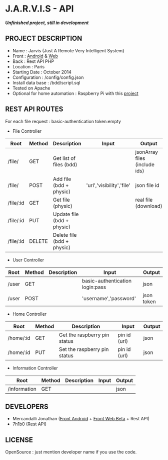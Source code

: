 J.A.R.V.I.S - API
=====================

**_Unfinished project, still in development_**


## PROJECT DESCRIPTION

* Name : Jarvis (Just A Remote Very Intelligent System)
* Front : [Android](https://github.com/Mercandj/Jarvis-Android) & [Web](https://github.com/Mercandj/Jarvis-Angular)
* Back : Rest API PHP
* Location : Paris
* Starting Date : October 2014
* Configuration : /config/config.json
* Install data base : /bdd/script.sql
* Tested on Apache
* Optional for home automation : Raspberry Pi with this [project](https://github.com/projectweekend/Pi-GPIO-Server)


## REST API ROUTES

For each file request : basic-authentication token:empty

* File Controller

|Root             | Method   | Description                 | Input                      | Output
|-----------------|----------|-----------------------------|----------------------------|-----------------------------
| /file/          | GET 	 | Get list of files (bdd)     |                            | jsonArray files (include ids)
| /file/          | POST     | Add file (bdd + physic)     | 'url','visibility','file'  | json file id
| /file/:id       | GET      | Get file (physic)           |                            | real file (download)
| /file/:id       | PUT      | Update file (bdd + physic)  |                            | 
| /file/:id       | DELETE   | Delete file (bdd + physic)  |                            |

* User Controller

|Root             | Method   | Description   | Input                           	| Output
|-----------------|----------|---------------|----------------------------------|-----------
| /user     	  | GET      |               | basic-authentication login:pass 	| json
| /user			  | POST 	 |               | 'username','password'            | json token

* Home Controller

|Root             | Method   | Description                   | Input            	| Output
|-----------------|----------|-------------------------------|----------------------|-----------
| /home/:id	  	  | GET      | Get the raspberry pin status  | pin id (url)       	| json
| /home/:id	      | PUT      | Set the raspberry pin status  | pin id (url)       	| json

* Information Controller

|Root             | Method   | Description   | Input                           	| Output
|-----------------|----------|---------------|----------------------------------|-----------
| /information	  | GET      |               |                               	| json


## DEVELOPERS

* Mercandalli Jonathan ([Front Android](https://github.com/Mercandj/Jarvis-Android) + [Front Web Beta](https://github.com/Mercandj/Jarvis-Angular) + Rest API)
* 7h1b0 (Rest API)


## LICENSE

OpenSource : just mention developer name if you use the code.